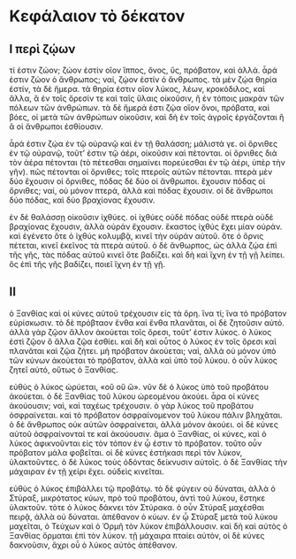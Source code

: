 # Κεφάλαιον τὸ δέκατον
## I περὶ ζῴων

τί ἐστιν ζώον; ζώον ἐστίν οἵον ἵππος, ὄνος, ὕς, πρόβατον, καὶ ἀλλά. ἆρά ἐστιν ζώον ὁ ἄνθρωπος; ναί, ζῴον ἐστίν ὁ ἄνθρωπος. τὰ μὲν ζῴα θηρία ἐστίν, τὰ δὲ ἥμερα. τὰ θηρία ἐστιν οἵον λύκος, λέων, κροκόδιλος, καὶ ἄλλα, ἃ ἐν τοῖς ὄρεσίν τε καὶ ταῖς ὕλαις οἰκοῦσιν, ἢ ἐν τόποις μακρὰν τῶν πόλεων τῶν ἀνθρώπων. τὰ δὲ ἥμερά ἐστι ζῴα οἵον ὄνοι, πρόβατα, καὶ βόες, οἱ μετὰ τῶν ἀνθρώπων οἰκοῦσιν, καὶ δὴ ἐν τοῖς ἀγροῖς ἐργάζονται ἢ ἃ οἱ ἄνθρωποι ἐσθίουσιν.

ἆρά ἐστιν ζῴα ἐν τῷ οὐρανῷ καὶ ἐν τῇ θαλάσση; μάλιστά γε. οἱ ὄρνιθες ἐν τῷ οὐρανῷ, τοῦτ’ ἐστιν τῷ ἀέρι, οἰκοῦσιν καὶ πέτονται. οἱ ὄρνιθες διὰ τὸν ἀέρα πέτονται (τὸ πέτεσθαι σημαίνει πορεύεσθαι ἐν τῷ ἀέρι, ὑπὲρ τὴν γῆν). πῶς πέτονται οἱ ὄρνιθες; τοῖς πτεροῖς αὐτῶν πέτονται. πτερὰ μὲν δύο ἔχουσιν οἱ ὄρνιθες, πόδας δὲ δύο οἱ ἄνθρωποι. ἔχουσιν πόδας οἱ ὄρνιθες; ναί, οὐ μόνον πτερά, ἀλλὰ καὶ πόδας ἔχουσιν. οἱ δὲ ἄνθρωποι δύο πόδας, καὶ δύο βραχίονας ἔχουσιν.

ἐν δὲ θαλάσσῃ οἰκοῦσιν ἰχθύες. οἱ ἰχθύες οὐδὲ πόδας οὐδὲ πτερὰ οὐδὲ βραχίονας ἔχουσιν, ἀλλὰ οὐράν ἔχουσιν. ἕκαστος ἰχθύς ἔχει μίαν οὐράν. καὶ ἐγένετο ὅτε ὁ ἰχθύς κολυμβᾷ, κινεῖ τὴν οὐράν αὐτοῦ. ὅτε ὁ ὄρνις πέτεται, κινεῖ ἐκεῖνος τὰ πτερὰ αὐτοῦ. ὁ δὲ ἄνθωρπος, ὡς ἀλλὰ ζῴα ἐπὶ τῆς γῆς, τὰς πόδας αὐτοῦ κινεῖ ὅτε βαδίζει. καὶ δὴ καὶ ἴχνη ἐν τῇ γῇ λείπει. ὃς ἐπὶ τῆς γῆς βαδίζει, ποιεῖ ἴχνη ἐν τῇ γῇ.

## II

ὁ Ξανθίας καὶ οἱ κύνες αὐτοῦ τρέχουσιν εἰς τὰ ὄρη. ἵνα τί; ἵνα τὸ πρόβατον εὑρίσκωσιν. τὸ δὲ πρόβταον ἔνθα καὶ ἔνθα πλανᾶται, οἱ δὲ ζητοῦσιν αὐτό. ἀλλὰ γὰρ ζῷον ἄλλον ἀκούεται τοῖς ὄρεσι, τοῦτ’ ἐστιν λύκος. ὁ λύκος ἐστὶ ζῷον ὃ ἄλλα ζῷα ἐσθίει. καὶ δὴ καὶ οὗτος ὁ λύκος ἐν τοῖς ὄρεσι καὶ πλανᾶται καὶ ζῷα ζήτει. μὴ πρόβατον ἀκούεται; ναὶ, ἀλλὰ οὐ μόνον ὑπὸ τῶν κύνων ἀκούεται τὸ πρόβατον, ἀλλὰ καὶ ὑπὸ τοῦ λύκου. ὁ οὖν λύκος ζητεῖ αὐτό, οὕτως ὁ Ξανθίας.

εὐθὺς ὁ λύκος ὠρύεται, «οὒ οὒ ὤ». νῦν δὲ ὁ λύκος ὑπὸ τοῦ προβάτου ἀκούεται. ὁ δὲ Ξανθίας τοῦ λύκου ὠρεομένου ἀκούει. ἆρα οἱ κύνες ἀκούουσιν; ναὶ, καὶ ταχέως τρέχουσιν. ὁ γὰρ λύκος τοῦ προβάτου ὀσφραίνεται. καὶ τὸ πρόβατον ὀσφραίνομενον τοῦ λύκου πάλιν βληχᾶται. ὁ δὲ ἄνθρωπος οὐκ αὐτῶν ὀσφραίνεται, ἀλλὰ μόνον ἀκούει. οἱ δὲ κύνες αὐτοῦ ὀσφραίνονταί τε καὶ ἀκούουσιν.
ἅμα ὁ Ξανθίας, οἱ κύνες, καὶ ὁ λύκος ἀφικνοῦνται εἰς τὸν τόπον ἐν ᾧ ἐστιν τὸ πρόβατον. τοῦτο οὖν πρόβατον μάλα φοβεῖται. οἱ δὲ κύνες ἑστήκασι περὶ τὸν λύκον, ὑλακτοῦντες. ὁ δὲ λύκος τοὺς ὀδόντας δείκνυσιν αὐτοῖς. ὁ δὲ Ξανθίας τὴν μάχαιραν ἐν τῇ χείρι ἔχει. οὐδεὶς κινεῖται.

εὐθὺς ὁ λύκος ἐπιβάλλει τῷ προβάτῳ. τὸ δὲ φύγειν οὐ δύναται, ἀλλὰ ὁ Στύραξ, μικρότατος κύων, πρὸ τοῦ προβάτου, ἀντὶ τοῦ λύκου, ἕστηκε ὑλακτοῦν. τὸτε ὁ λύκος δάκνει τὸν Στύρακα. ὁ οὖν Στύραξ μαχέσθαι πειρᾷ, ἀλλὰ οὐ δύναται. ἀπέθανον ὁ κύων.
ἐν ᾧ Στύραξ μετὰ τοῦ λύκου μαχεῖται, ὁ Τεύχων καὶ ὁ Ὁρμῆ τὸν λύκον ἐπιβάλλουσιν. καὶ δὴ καὶ αὐτὸς ὁ Ξανθίας ὅρμαται ἐπὶ τὸν λύκον. τῇ μάχαιρα πταίει αὐτὸν, οἱ δὲ κύνες δακνοῦσιν, ἄχρι οὗ ὁ λύκος αὐτὸς ἀπέθανον.
